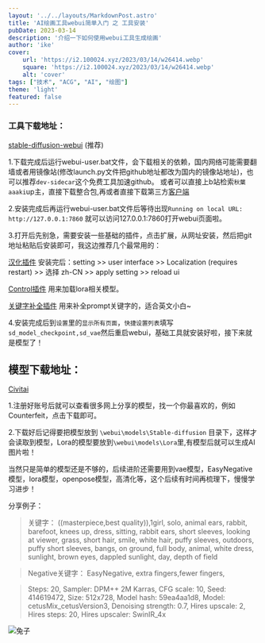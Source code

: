 ```yaml
---
layout: '../../layouts/MarkdownPost.astro'
title: 'AI绘画工具webui简单入门 之 工具安装'
pubDate: 2023-03-14
description: '介绍一下如何使用webui工具生成绘画'
author: 'ike'
cover:
    url: 'https://i2.100024.xyz/2023/03/14/w26414.webp'
    square: 'https://i2.100024.xyz/2023/03/14/w26414.webp'
    alt: 'cover'
tags: ["技术", "ACG", "AI", "绘图"]
theme: 'light'
featured: false
---
```


### 工具下载地址：
[stable-diffusion-webui](https://github.com/AUTOMATIC1111/stable-diffusion-webui) (推荐)  

1.下载完成后运行webui-user.bat文件，会下载相关的依赖，国内网络可能需要翻墙或者用镜像站(修改launch.py文件把github地址都改为国内的镜像站地址)，也可以推荐`dev-sidecar`这个免费工具加速github。
或者可以直接上b站检索`秋葉aaaki`up主，直接下载整合包,再或者直接下载第三方[客户端](https://github.com/EmpireMediaScience/A1111-Web-UI-Installer/releases/download/V1.7.0/A1111.Web.UI.Autoinstaller.v1.7.0.exe)  

2.安装完成后再运行webui-user.bat文件后等待出现`Running on local URL:  http://127.0.0.1:7860` 就可以访问127.0.0.1:7860打开webui页面啦。

3.打开后先别急，需要安装一些基础的插件，点击扩展，从网址安装，然后把git地址粘贴后安装即可，我这边推荐几个最常用的：

[汉化插件](https://github.com/dtlnor/stable-diffusion-webui-localization-zh_CN)  安装完后：setting >> user interface >> Localization (requires restart) >> 选择 zh-CN >> apply setting >> reload ui

[Control插件](https://github.com/Mikubill/sd-webui-controlnet.git)  用来加载lora相关模型。

[关键字补全插件](https://github.com/DominikDoom/a1111-sd-webui-tagcomplete)  用来补全prompt关键字的，适合英文小白~

4.安装完成后到`设置`里的`显示所有页面`，`快捷设置列表`填写`sd_model_checkpoint,sd_vae`然后重启webui，基础工具就安装好啦，接下来就是模型了！

## 模型下载地址：
[Civitai](https://civitai.com/)

1.注册好账号后就可以查看很多网上分享的模型，找一个你最喜欢的，例如Counterfeit，点击下载即可。

2.下载好后记得要把模型放到 `\webui\models\Stable-diffusion` 目录下，这样才会读取到模型，Lora的模型要放到`\webui\models\Lora`里,有模型后就可以生成AI图片啦！

当然只是简单的模型还是不够的，后续进阶还需要用到vae模型，EasyNegative模型，lora模型，openpose模型，高清化等，这个后续有时间再梳理下，慢慢学习进步！

分享例子：

>关键字：
((masterpiece,best quality)),1girl, solo, animal ears, rabbit, barefoot, knees up, dress, sitting, rabbit ears, short sleeves, looking at viewer, grass, short hair, smile, white hair, puffy sleeves, outdoors, puffy short sleeves, bangs, on ground, full body, animal, white dress, sunlight, brown eyes, dappled sunlight, day, depth of field

>Negative关键字：
EasyNegative, extra fingers,fewer fingers,

>Steps: 20, Sampler: DPM++ 2M Karras, CFG scale: 10, Seed: 414619472, Size: 512x728, Model hash: 59ea4aa1d8, Model: cetusMix_cetusVersion3, Denoising strength: 0.7, Hires upscale: 2, Hires steps: 20, Hires upscaler: SwinIR_4x

![兔子](https://i2.100024.xyz/2023/03/14/xskx4s.webp)
